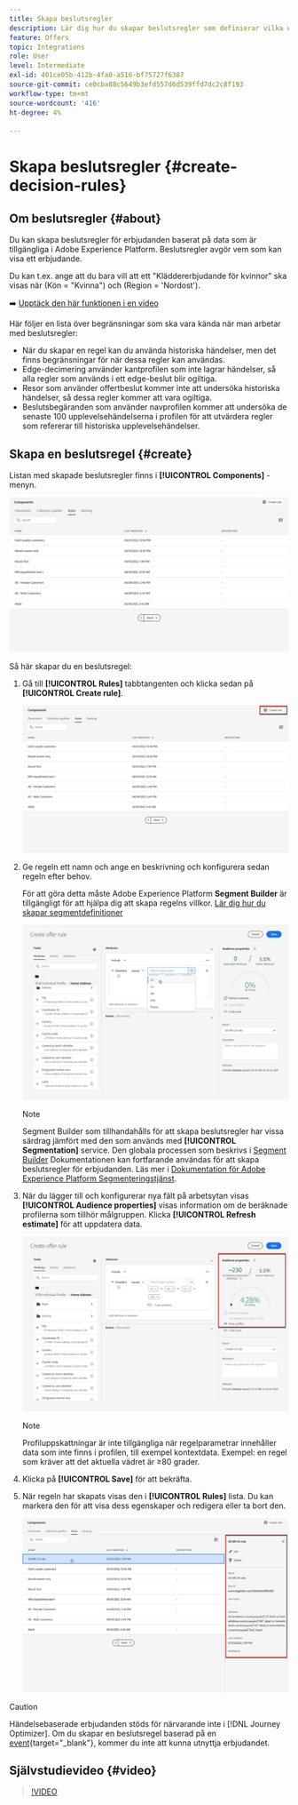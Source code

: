 ```yaml
---
title: Skapa beslutsregler
description: Lär dig hur du skapar beslutsregler som definierar vilka erbjudanden som kan visas
feature: Offers
topic: Integrations
role: User
level: Intermediate
exl-id: 401ce05b-412b-4fa0-a516-bf75727f6387
source-git-commit: ce0cba88c5649b3efd557d6d539ffd7dc2c8f193
workflow-type: tm+mt
source-wordcount: '416'
ht-degree: 4%

---
```


# Skapa beslutsregler {#create-decision-rules}

## Om beslutsregler {#about}

Du kan skapa beslutsregler för erbjudanden baserat på data som är tillgängliga i Adobe Experience Platform. Beslutsregler avgör vem som kan visa ett erbjudande.

Du kan t.ex. ange att du bara vill att ett &quot;Kläddererbjudande för kvinnor&quot; ska visas när (Kön = &quot;Kvinna&quot;) och (Region = &#39;Nordost&#39;).

➡️ [Upptäck den här funktionen i en video](#video)

Här följer en lista över begränsningar som ska vara kända när man arbetar med beslutsregler:

* När du skapar en regel kan du använda historiska händelser, men det finns begränsningar för när dessa regler kan användas.
* Edge-decimering använder kantprofilen som inte lagrar händelser, så alla regler som används i ett edge-beslut blir ogiltiga.
* Resor som använder offertbeslut kommer inte att undersöka historiska händelser, så dessa regler kommer att vara ogiltiga.
* Beslutsbegäranden som använder navprofilen kommer att undersöka de senaste 100 upplevelsehändelserna i profilen för att utvärdera regler som refererar till historiska upplevelsehändelser.

## Skapa en beslutsregel {#create}

Listan med skapade beslutsregler finns i **[!UICONTROL Components]** -menyn.

![](../assets/decision_rules_list.png)

Så här skapar du en beslutsregel:

1. Gå till **[!UICONTROL Rules]** tabbtangenten och klicka sedan på **[!UICONTROL Create rule]**.

   ![](../assets/offers_decision_rule_creation.png)

1. Ge regeln ett namn och ange en beskrivning och konfigurera sedan regeln efter behov.

   För att göra detta måste Adobe Experience Platform **Segment Builder** är tillgängligt för att hjälpa dig att skapa regelns villkor. [Lär dig hur du skapar segmentdefinitioner](../../audience/creating-a-segment-definition.md)

   <!--In this example, the rule will target customers that have the "Gold" loyalty level.-->

   ![](../assets/offers_decision_rule_creation_segment.png)

   >[!NOTE]
   >
   >Segment Builder som tillhandahålls för att skapa beslutsregler har vissa särdrag jämfört med den som används med **[!UICONTROL Segmentation]** service. Den globala processen som beskrivs i [Segment Builder](../../audience/creating-a-segment-definition.md) Dokumentationen kan fortfarande användas för att skapa beslutsregler för erbjudanden. Läs mer i [Dokumentation för Adobe Experience Platform Segmenteringstjänst](https://experienceleague.adobe.com/docs/experience-platform/segmentation/ui/segment-builder.html).

1. När du lägger till och konfigurerar nya fält på arbetsytan visas **[!UICONTROL Audience properties]** visas information om de beräknade profilerna som tillhör målgruppen. Klicka **[!UICONTROL Refresh estimate]** för att uppdatera data.

   ![](../assets/offers_decision_rule_creation_estimate.png)

   >[!NOTE]
   >
   >Profiluppskattningar är inte tillgängliga när regelparametrar innehåller data som inte finns i profilen, till exempel kontextdata. Exempel: en regel som kräver att det aktuella vädret är ≥80 grader.

1. Klicka på **[!UICONTROL Save]** för att bekräfta.

1. När regeln har skapats visas den i **[!UICONTROL Rules]** lista. Du kan markera den för att visa dess egenskaper och redigera eller ta bort den.

   ![](../assets/rule_created.png)

>[!CAUTION]
>
>Händelsebaserade erbjudanden stöds för närvarande inte i [!DNL Journey Optimizer]. Om du skapar en beslutsregel baserad på en [event](https://experienceleague.adobe.com/docs/experience-platform/segmentation/ui/segment-builder.html#events){target="_blank"}, kommer du inte att kunna utnyttja erbjudandet.

## Självstudievideo {#video}

>[!VIDEO](https://video.tv.adobe.com/v/329373?quality=12)
